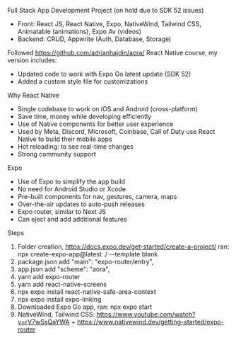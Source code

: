 Full Stack App Development Project (on hold due to SDK 52 issues)
- Front: React JS, React Native, Expo, NativeWind, Tailwind CSS, Animatable (animations), Expo Av (videos)
- Backend: CRUD, Appwrite (Auth, Database, Storage)

Followed https://github.com/adrianhajdin/aora/ React Native course, my version includes:
- Updated code to work with Expo Go latest update (SDK 52)
- Added a custom style file for customizations 

Why React Native
- Single codebase to work on iOS and Android (cross-platform)
- Save time, money while developing efficiently
- Use of Native components for better user experience
- Used by Meta, Discord, Microsoft, Coinbase, Call of Duty use React Native to build their mobile apps
- Hot reloading: to see real-time changes
- Strong community support

Expo
- Use of Expo to simplify the app build
- No need for Android Studio or Xcode
- Pre-built components for nav, gestures, camera, maps
- Over-the-air updates to auto-push releases
- Expo router, similar to Next JS
- Can eject and add additional features

Steps
1. Folder creation, https://docs.expo.dev/get-started/create-a-project/ ran: npx create-expo-app@latest ./ --template blank
2. package.json add "main": "expo-router/entry",
3. app.json add "scheme": "aora",
4. yarn add expo-router
5. yarn add react-native-screens
6. npx expo install react-native-safe-area-context
7. npx expo install expo-linking
8. Downloaded Expo Go app, ran: npx expo start
9. NativeWind, Tailwind CSS: https://www.youtube.com/watch?v=rV7wSsQaYWA + https://www.nativewind.dev/getting-started/expo-router
